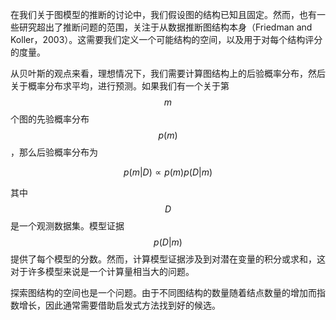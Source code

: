 在我们关于图模型的推断的讨论中，我们假设图的结构已知且固定。然而，也有一些研究超出了推断问题的范围，关注于从数据推断图结构本身（Friedman and Koller，2003）。这需要我们定义一个可能结构的空间，以及用于对每个结构评分的度量。    


从贝叶斯的观点来看，理想情况下，我们需要计算图结构上的后验概率分布，然后关于概率分布求平均，进行预测。如果我们有一个关于第$$ m $$个图的先验概率分布$$ p(m) $$，那么后验概率分布为

$$
p(m | D) \propto p(m)p(D | m) \tag{8.103}
$$

其中$$ D $$是一个观测数据集。模型证据$$ p(D|m) $$提供了每个模型的分数。然而，计算模型证据涉及到对潜在变量的积分或求和，这对于许多模型来说是一个计算量相当大的问题。     


探索图结构的空间也是一个问题。由于不同图结构的数量随着结点数量的增加而指数增长，因此通常需要借助启发式方法找到好的候选。
